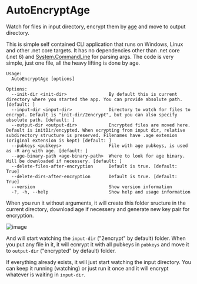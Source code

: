 # AutoEncryptAge

Watch for files in input directory, encrypt them by [age](https://github.com/FiloSottile/age) and move to output directory.

This is simple self contained CLI application that runs on Windows, Linux and other .net core targets. It has no dependencies other than .net core (.net 6) and [System.CommandLine](https://github.com/dotnet/command-line-api) for parsing args. The code is very simple, just one file, all the heavy lifting is done by age.

```
Usage:
  AutoEncryptAge [options]

Options:
  --init-dir <init-dir>                By default this is current directory where you started the app. You can provide absolute path. [default: ]
  --input-dir <input-dir>              Directory to watch for files to encrypt. Default is "init-dir/2encrypt", but you can also specify absolute path. [default: ]
  --output-dir <output-dir>            Encrypted files are moved here. Default is initDir/encypted. When ecrypting from input dir, relative subdirectory structure is preserved. Filenames have .age extenion (original extension is kept) [default: ]
  --pubkeys <pubkeys>                  File with age pubkeys, is used as -R arg with age. [default: ]
  --age-binary-path <age-binary-path>  Where to look for age binary. Will be downloaded if necessery. [default: ]
  --delete-files-after-encryption      Default is true. [default: True]
  --delete-dirs-after-encryption       Default is true. [default: True]
  --version                            Show version information
  -?, -h, --help                       Show help and usage information
```

When you run it without arguments, it will create this folder sructure in the current directory, download age if necessery and generate new key pair for encryption.
 
![image](https://user-images.githubusercontent.com/189804/124634792-03c31580-de87-11eb-9c06-19099f5e8fe4.png)

 And will start watching the `input-dir` ("2encrypt" by default) folder. When you put any file in it, it will ecnrypt it with all pubkeys in `pubkeys` and move it to `output-dir` ("encrypted" by default) folder.
 
 If everything already exists, it will just start watching the input directory. You can keep it running (watching) or just run it once and it will encrypt whatever is waiting in `input-dir`.
 
